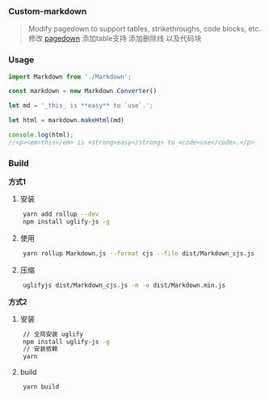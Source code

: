 
### Custom-markdown


> Modify pagedown to support tables, strikethroughs, code blocks, etc.  
修改 [pagedown](https://github.com/ujifgc/pagedown) 添加table支持 添加删除线 以及代码块

### Usage

```javascript
import Markdown from './Markdown';

const markdown = new Markdown.Converter()

let md = '_this_ is **easy** to `use`.';

let html = markdown.makeHtml(md)

console.log(html);
//<p><em>this</em> is <strong>easy</strong> to <code>use</code>.</p>
```

### Build

**方式1**

1. 安装  
```bash
    yarn add rollup --dev 
    npm install uglify-js -g 
``` 

2. 使用  
```bash
    yarn rollup Markdown.js --format cjs --file dist/Markdown_cjs.js
```

2. 压缩  
```bash
    uglifyjs dist/Markdown_cjs.js -m -o dist/Markdown.min.js
```


**方式2** 
1. 安装  
```bash
    // 全局安装 uglify
    npm install uglify-js -g 
    // 安装依赖
    yarn
```

2. build
```bash
    yarn build
```
